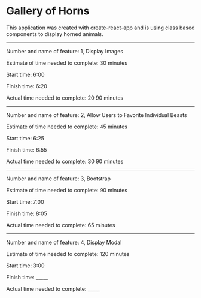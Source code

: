 # Gallery of Horns

This application was created with create-react-app and is using class based components to display horned animals.

-----------------------------------------------------

Number and name of feature: 1, Display Images 

Estimate of time needed to complete: 30 minutes

Start time: 6:00

Finish time: 6:20

Actual time needed to complete: 20 90 minutes

-----------------------------------------------

Number and name of feature: 2, Allow Users to Favorite Individual Beasts

Estimate of time needed to complete: 45 minutes

Start time: 6:25

Finish time: 6:55

Actual time needed to complete: 30 90 minutes

------------------------------------------------

Number and name of feature: 3, Bootstrap

Estimate of time needed to complete: 90 minutes

Start time: 7:00

Finish time: 8:05

Actual time needed to complete: 65 minutes

----------------------------------------------
Number and name of feature: 4, Display Modal

Estimate of time needed to complete: 120 minutes

Start time: 3:00

Finish time: _____

Actual time needed to complete: _____